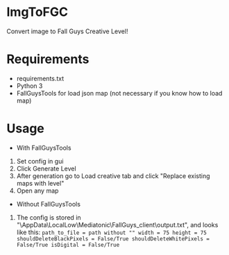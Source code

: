 # ImgToFGC
Convert image to Fall Guys Creative Level!
# Requirements
- requirements.txt 
- Python 3
- FallGuysTools for load json map (not necessary if you know how to load map)
# Usage
- With FallGuysTools
1. Set config in gui
2. Click Generate Level
3. After generation go to Load creative tab and click "Replace existing maps with level"
4. Open any map
- Without FallGuysTools
1. The config is stored in "\AppData\LocalLow\Mediatonic\FallGuys_client\output.txt", and looks like this:
``
path_to_file = path without ""
width = 75
height = 75
shouldDeleteBlackPixels = False/True
shouldDeleteWhitePixels = False/True
isDigital = False/True
``

